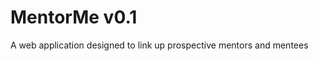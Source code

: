 MentorMe v0.1
=================

A web application designed to link up prospective mentors and mentees